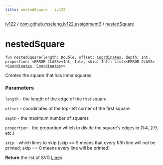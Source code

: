 ```yaml
---
title: nestedSquare - iv122
---
```


[iv122](../index.md) / [com.github.mseleng.iv122.assignment3](index.md) / [nestedSquare](.)

# nestedSquare

`fun nestedSquare(length: Double, offset: `[`Coordinates`](../com.github.mseleng.iv122.util/-coordinates/index.md)`, depth: Int, proportion: <ERROR CLASS><Int, Int>, skip: Int): List<<ERROR CLASS><`[`Coordinates`](../com.github.mseleng.iv122.util/-coordinates/index.md)`, `[`Coordinates`](../com.github.mseleng.iv122.util/-coordinates/index.md)`>>`

Creates the square that has inner squares

### Parameters

`length` - the length of the edge of the first square

`offset` - coordinates of the top-left corner of the first square

`depth` - the maximum number of squares

`proportion` - the proportion which to divide the square's edges in (1:4, 2:9, etc.)

`skip` - which lines to skip (skip == 5 means that every fifth line will not be printed; skip == 0 means every line will be printed)

**Return**
the list of SVG [Line](../com.github.mseleng.iv122.util/-line.md)s

